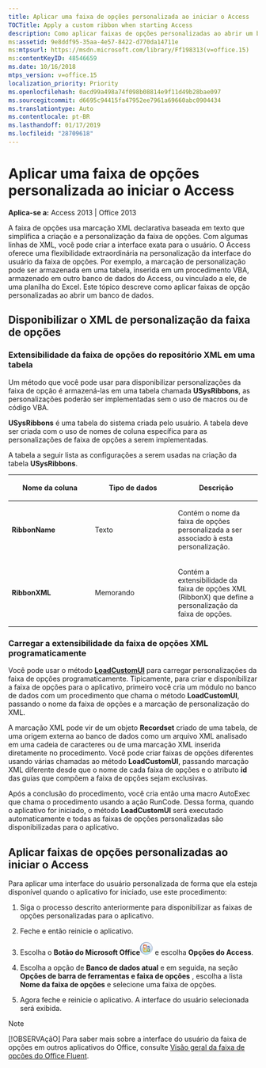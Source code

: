 ```yaml
---
title: Aplicar uma faixa de opções personalizada ao iniciar o Access
TOCTitle: Apply a custom ribbon when starting Access
description: Como aplicar faixas de opções personalizadas ao abrir um banco de dados do Access 2013.
ms:assetid: 9e8ddf95-35aa-4e57-8422-d770da14711e
ms:mtpsurl: https://msdn.microsoft.com/library/Ff198313(v=office.15)
ms:contentKeyID: 48546659
ms.date: 10/16/2018
mtps_version: v=office.15
localization_priority: Priority
ms.openlocfilehash: 0acd99a498a74f098b08814e9f11d49b28bae097
ms.sourcegitcommit: d6695c94415fa47952ee7961a69660abc0904434
ms.translationtype: Auto
ms.contentlocale: pt-BR
ms.lasthandoff: 01/17/2019
ms.locfileid: "28709618"
---
```

# <a name="apply-a-custom-ribbon-when-starting-access"></a>Aplicar uma faixa de opções personalizada ao iniciar o Access

**Aplica-se a:** Access 2013 | Office 2013

A faixa de opções usa marcação XML declarativa baseada em texto que simplifica a criação e a personalização da faixa de opções. Com algumas linhas de XML, você pode criar a interface exata para o usuário. O Access oferece uma flexibilidade extraordinária na personalização da interface do usuário da faixa de opções. Por exemplo, a marcação de personalização pode ser armazenada em uma tabela, inserida em um procedimento VBA, armazenado em outro banco de dados do Access, ou vinculado a ele, de uma planilha do Excel. Este tópico descreve como aplicar faixas de opção personalizadas ao abrir um banco de dados.

## <a name="make-the-ribbon-customization-xml-available"></a>Disponibilizar o XML de personalização da faixa de opções

### <a name="store-ribbon-extensibility-xml-in-a-table"></a>Extensibilidade da faixa de opções do repositório XML em uma tabela

Um método que você pode usar para disponibilizar personalizações da faixa de opção é armazená-las em uma tabela chamada **USysRibbons**, as personalizações poderão ser implementadas sem o uso de macros ou de código VBA.

**USysRibbons** é uma tabela do sistema criada pelo usuário. A tabela deve ser criada com o uso de nomes de coluna específica para as personalizações de faixa de opções a serem implementadas. 

A tabela a seguir lista as configurações a serem usadas na criação da tabela **USysRibbons**.

<table>
<colgroup>
<col style="width: 33%" />
<col style="width: 33%" />
<col style="width: 33%" />
</colgroup>
<thead>
<tr class="header">
<th><p>Nome da coluna</p></th>
<th><p>Tipo de dados</p></th>
<th><p>Descrição</p></th>
</tr>
</thead>
<tbody>
<tr class="odd">
<td><p><strong>RibbonName</strong></p></td>
<td><p>Texto</p></td>
<td><p>Contém o nome da faixa de opções personalizada a ser associado à esta personalização.</p></td>
</tr>
<tr class="even">
<td><p><strong>RibbonXML</strong></p></td>
<td><p>Memorando</p></td>
<td><p>Contém a extensibilidade da faixa de opções XML (RibbonX) que define a personalização da faixa de opções.</p></td>
</tr>
</tbody>
</table>


### <a name="load-ribbon-extensibility-xml-programmatically"></a>Carregar a extensibilidade da faixa de opções XML programaticamente

Você pode usar o método **[LoadCustomUI](https://docs.microsoft.com/office/vba/api/Access.Application.LoadCustomUI)** para carregar personalizações da faixa de opções programaticamente. Tipicamente, para criar e disponibilizar a faixa de opções para o aplicativo, primeiro você cria um módulo no banco de dados com um procedimento que chama o método **LoadCustomUI**, passando o nome da faixa de opções e a marcação de personalização do XML.

A marcação XML pode vir de um objeto **Recordset** criado de uma tabela, de uma origem externa ao banco de dados como um arquivo XML analisado em uma cadeia de caracteres ou de uma marcação XML inserida diretamente no procedimento. Você pode criar faixas de opções diferentes usando várias chamadas ao método **LoadCustomUI**, passando marcação XML diferente desde que o nome de cada faixa de opções e o atributo **id** das guias que compõem a faixa de opções sejam exclusivas.

Após a conclusão do procedimento, você cria então uma macro AutoExec que chama o procedimento usando a ação RunCode. Dessa forma, quando o aplicativo for iniciado, o método **LoadCustomUI** será executado automaticamente e todas as faixas de opções personalizadas são disponibilizadas para o aplicativo.

## <a name="apply-customized-ribbons-when-access-starts"></a>Aplicar faixas de opções personalizadas ao iniciar o Access

Para aplicar uma interface do usuário personalizada de forma que ela esteja disponível quando o aplicativo for iniciado, use este procedimento:

1.  Siga o processo descrito anteriormente para disponibilizar as faixas de opções personalizadas para o aplicativo.

2.  Feche e então reinicie o aplicativo.

3.  Escolha o **Botão do Microsoft Office**![O12FileMenuButton\_ZA10077102](media/access-file-menu-button.gif "O12FileMenuButton_ZA10077102") e escolha **Opções do Access**.

4.  Escolha a opção de **Banco de dados atual** e em seguida, na seção **Opções de barra de ferramentas e faixa de opções** , escolha a lista **Nome da faixa de opções** e selecione uma faixa de opções.

5.  Agora feche e reinicie o aplicativo. A interface do usuário selecionada será exibida.

> [!NOTE]
> [!OBSERVAçãO] Para saber mais sobre a interface do usuário da faixa de opções em outros aplicativos do Office, consulte [Visão geral da faixa de opções do Office Fluent](https://docs.microsoft.com/office/vba/Library-Reference/Concepts/overview-of-the-office-fluent-ribbon).


